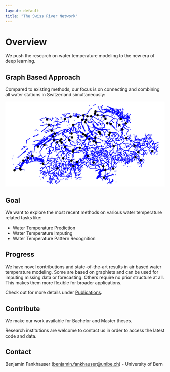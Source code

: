 ```yaml
---
layout: default
title: "The Swiss River Network"
---
```


# Overview

We push the research on water temperature modeling to the new era of deep learning.

## Graph Based Approach

Compared to existing methods, our focus is on connecting and combining all water stations in Switzerland simultaneously:

![switzerland](img/blue_black_swiss.png)

## Goal

We want to explore the most recent methods on various water temperature related tasks like:

  * Water Temperature Prediction
  * Water Temperature Imputing
  * Water Temperature Pattern Recognition

## Progress

We have novel contributions and state-of-the-art results in air based water temperature modeling. Some are based on graphlets and can be used for imputing missing data or forecasting. Others require no prior structure at all. This makes them more flexible for broader applications.

Check out for more details under [Publications](/publications).

## Contribute

We make our work available for Bachelor and Master theses.

Research institutions are welcome to contact us in order to access the latest code and data.

## Contact
Benjamin Fankhauser ([benjamin.fankhauser@unibe.ch](mailto:benjamin.fankhauser@unibe.ch)) - University of Bern <br>





